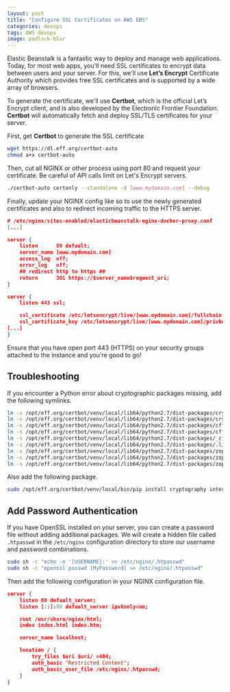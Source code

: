 ```yaml
---
layout: post
title: "Configure SSL Certificates on AWS EBS"
categories: devops
tags: AWS devops
image: padlock-blur
---
```


Elastic Beanstalk is a fantastic way to deploy and manage web applications. Today, for most web apps, you'll need SSL certificates to encrypt data between users and your server. For this, we'll use **Let’s Encrypt** Certificate Authority which provides free SSL certificates and is supported by a wide array of browsers.

To generate the certificate, we'll use **Certbot**, which is the official Let’s Encrypt client, and is also developed by the Electronic Frontier Foundation. **Certbot** will automatically fetch and deploy SSL/TLS certificates for your server.

First, get **Certbot** to generate the SSL certificate
```bash
wget https://dl.eff.org/certbot-auto
chmod a+x certbot-auto
```

Then, cut all NGINX or other process using port 80 and request your certificate. Be careful of API calls limit on Let's Encrypt servers.
```bash
./certbot-auto certonly --standalone -d [www.mydomain.com] --debug
```

Finally, update your NGINX config like so to use the newly generated certificates and also to redirect incoming traffic to the HTTPS server.
```json
# /etc/nginx/sites-enabled/elasticbeanstalk-nginx-docker-proxy.conf
[...]

server {
    listen      80 default;
    server_name [www.mydomain.com]
    access_log  off;
    error_log   off;
    ## redirect http to https ##
    return      301 https://$server_name$request_uri;
}

server {
    listen 443 ssl;

    ssl_certificate /etc/letsencrypt/live/[www.mydomain.com]/fullchain.pem;
    ssl_certificate_key /etc/letsencrypt/live/[www.mydomain.com]/privkey.pem;
[...]
}
```

Ensure that you have open port 443 (HTTPS) on your security groups attached to the instance and you're good to go!

## Troubleshooting

If you encounter a Python error about cryptographic packages missing, add the following symlinks.
```bash
ln -s /opt/eff.org/certbot/venv/local/lib64/python2.7/dist-packages/cryptography /opt/eff.org/certbot/venv/local/lib/python2.7/dist-packages/cryptography
ln -s /opt/eff.org/certbot/venv/local/lib64/python2.7/dist-packages/cryptography-2.0.2.dist-info /opt/eff.org/certbot/venv/local/lib/python2.7/dist-packages/cryptography-2.0.2.dist-info
ln -s /opt/eff.org/certbot/venv/local/lib64/python2.7/dist-packages/cffi /opt/eff.org/certbot/venv/local/lib/python2.7/dist-packages/cffi
ln -s /opt/eff.org/certbot/venv/local/lib64/python2.7/dist-packages/cffi-1.10.0.dist-info /opt/eff.org/certbot/venv/local/lib/python2.7/dist-packages/cffi-1.10.0.dist-info
ln -s /opt/eff.org/certbot/venv/local/lib64/python2.7/dist-packages/_cffi_backend.so /opt/eff.org/certbot/venv/local/lib/python2.7/dist-packages/_cffi_backend.so
ln -s /opt/eff.org/certbot/venv/local/lib64/python2.7/dist-packages/.libs_cffi_backend /opt/eff.org/certbot/venv/local/lib/python2.7/dist-packages/.libs_cffi_backend
ln -s /opt/eff.org/certbot/venv/local/lib64/python2.7/dist-packages/zope.interface-4.1.3-py2.7-nspkg.pth /opt/eff.org/certbot/venv/local/lib/python2.7/dist-packages/zope.interface-4.1.3-py2.7-nspkg.pth
ln -s /opt/eff.org/certbot/venv/local/lib64/python2.7/dist-packages/zope.interface-4.1.3-py2.7.egg-info /opt/eff.org/certbot/venv/local/lib/python2.7/dist-packages/zope.interface-4.1.3-py2.7.egg-info
ln -s /opt/eff.org/certbot/venv/local/lib64/python2.7/dist-packages/zope/interface /opt/eff.org/certbot/venv/local/lib/python2.7/dist-packages/zope/interface
```
Also add the following package.
```bash
sudo /opt/eff.org/certbot/venv/local/bin/pip install cryptography interface
```

## Add Password Authentication

If you have OpenSSL installed on your server, you can create a password file without adding additional packages. We will create a hidden file called `.htpasswd` in the `/etc/nginx` configuration directory to store our username and password combinations.

```bash
sudo sh -c "echo -n '[USERNAME]:' >> /etc/nginx/.htpasswd"
sudo sh -c "openssl passwd [MyPassword] >> /etc/nginx/.htpasswd"
```

Then add the following configuration in your NGINX configuration file.

```json
server {
    listen 80 default_server;
    listen [::]:80 default_server ipv6only=on;

    root /usr/share/nginx/html;
    index index.html index.htm;

    server_name localhost;

    location / {
        try_files $uri $uri/ =404;
        auth_basic "Restricted Content";
        auth_basic_user_file /etc/nginx/.htpasswd;
    }
}
```
